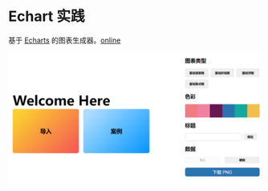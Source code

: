 # Echart 实践

基于 [Echarts](https://echarts.apache.org/zh/index.html) 的图表生成器。[online](https://yuxiaotu.github.io/echarts_practice/index.html)

![echart practice](./img/echart_practice.png)